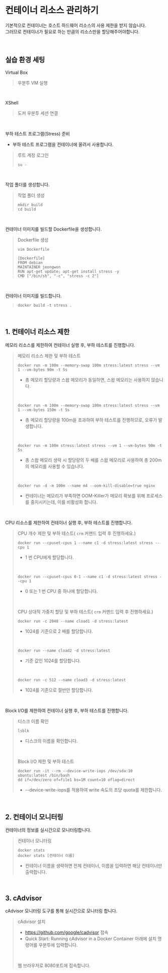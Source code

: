 # 컨테이너 리소스 관리하기
기본적으로 컨테이너는 호스트 하드웨어 리소스의 사용 제한을 받지 않습니다.   
그러므로 컨테이너가 필요로 하는 만큼의 리소스만을 할당해주어야합니다.
<br />
<br />
<br />

## 실습 환경 세팅

 Virtual Box
> 우분투 VM 실행
<br />
 
 XShell   
> 도커 우분투 세션 연결
<br />

부하 테스트 프로그램(Stress) 준비
- 부하 테스트 프로그램을 컨테이너에 올려서 사용합니다.

> 루트 계정 로그인
> ```
> su -
> ```
<br />

작업 폴더를 생성합니다.
> 작업 폴더 생성
> ```
> mkdir build
> cd build
> ```
<br />

컨테이너 이미지를 빌드할 Dockerfile을 생성합니다.
> Dockerfile 생성
> ```
> vim Dockerfile
>
> [Dockerfile]
> FROM debian   
> MAINTAINER jeongwon   
> RUN apt-get update; apt-get install stress -y   
> CMD ["/bin/sh", "-c", "stress -c 2"]
> ```
<br />

컨테이너 이미지를 빌드합니다.
> ```
> docker build -t stress .
> ```
<br />

## 1. 컨테이너 리소스 제한
메모리 리소스를 제한하여 컨테이너 실행 후, 부하 테스트를 진행합니다.
> 메모리 리소스 제한 및 부하 테스트
> ```
> docker run -m 100m --memory-swap 100m stress:latest stress --vm 1 --vm-bytes 90m -t 5s
> ```
> - 총 메모리 할당량과 스왑 메모리가 동일하면, 스왑 메모리는 사용하지 않습니다.   
> <br />
> 
> ```
> docker run -m 100m --memory-swap 100m stress:latest stress --vm 1 --vm-bytes 150m -t 5s
> ```
> - 총 메모리 할당량을 100m을 초과하여 부하 테스트를 진행하므로, 오류가 발생합니다.
> <br />
> 
> ```
> docker run -m 100m stress:latest stress --vm 1 --vm-bytes 90m -t 5s
> ```
> - 총 스왑 메모리 생략 시 할당량의 두 배를 스왑 메모리로 사용하여 총 200m의 메모리를 사용할 수 있습니다.
> <br />
>
> ```
> docker run -d -m 100m --name m4 --oom-kill-disable=true nginx
> ```
> - 컨테이너는 메모리가 부족하면 OOM-Killer가 메모리 확보를 위해 프로세스를 중지시키는데, 이를 비활성화 합니다.
<br />

CPU 리소스를 제한하여 컨테이너 실행 후, 부하 테스트를 진행합니다.
> CPU 개수 제한 및 부하 테스트( ```crm``` 커맨드 입력 후 진행하세요.)
> ```
> docker run --cpuset-cpus 1 --name c1 -d stress:latest stress --cpu 1
> ```
> - 1 번 CPU에게 할당합니다.
> <br />
>
> ```
> docker run --cpuset-cpus 0-1 --name c1 -d stress:latest stress --cpu 1
> ```
> - 0 또는 1 번 CPU 중 하나에 할당합니다.
> <br />
>
> CPU 상대적 가중치 할당 및 부하 테스트( ```crm``` 커맨드 입력 후 진행하세요.)
> ```
> docker run -c 2048 --name cload1 -d stress:latest
> ```
> - 1024를 기준으로 2 배를 할당합니다.
> <br />
> 
> ```
> docker run --name cload2 -d stress:latest
> ```
> - 기준 값인 1024를 할당합니다.
> <br />
> 
> ```
> docker run -c 512 --name cload3 -d stress:latest
> ```
> - 1024를 기준으로 절반만 할당합니다.
<br />

Block I/O를 제한하여 컨테이너 실행 후, 부하 테스트를 진행합니다.
> 디스크 이름 확인
> ```
> lsblk
> ```
> - 디스크의 이름을 확인합니다.
> <br />
>
> Block I/O 제한 및 부하 테스트
> ```
> docker run -it --rm --device-write-iops /dev/sda:10 ubuntu:latest /bin/bash
> dd if=/dev/zero of=file1 bs=1M count=10 oflag=direct
> ```
> - --device-write-iops를 적용하여 write 속도의 초당 quota를 제한합니다.
<br />

## 2. 컨테이너 모니터링
컨테이너의 정보를 실시간으로 모니터링합니다.
> 컨테이너 모니터링
> ```
> docker stats
> docker stats [컨테이너 이름]
> ```
> - 컨테이너 이름을 생략하면 전체 컨테이너,  이름을 입력하면 해당 컨테이너만 출력합니다.
<br />

## 3. cAdvisor
cAdvisor 모니터링 도구를 통해 실시간으로 모니터링 합니다.
> cAdvisor 설치
> - https://github.com/google/cadvisor 접속
> - Quick Start: Running cAdvisor in a Docker Container 아래에 설치 명령어를 우분투에 입력합니다.
> <br />
>
> 웹 브라우저로 8080포트에 접속합니다.
